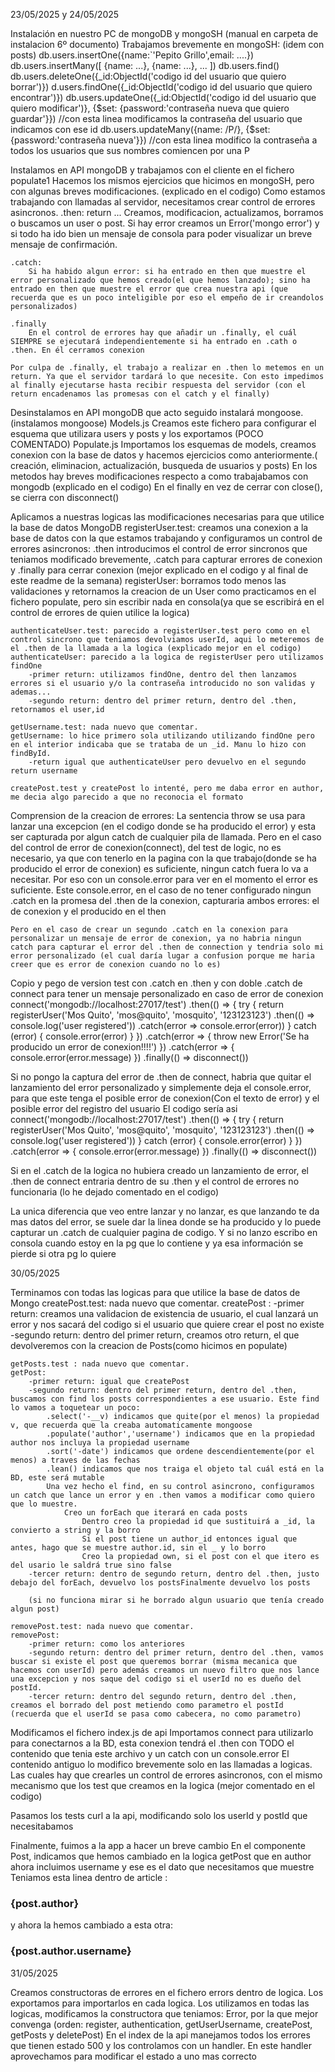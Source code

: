 23/05/2025 y 24/05/2025

Instalación en nuestro PC de mongoDB y mongoSH (manual en carpeta de instalacion 6º documento)
Trabajamos brevemente en mongoSH: (idem con posts)
    db.users.insertOne({name:`'Pepito Grillo',email: ....})
    db.users.insertMany([ {name: ...}, {name: ...}, ... ])
    db.users.find()
    db.users.deleteOne({_id:ObjectId('codigo id del usuario que quiero borrar')})
    d.users.findOne({_id:ObjectId('codigo id del usuario que quiero encontrar')})
    db.users.updateOne({_id:ObjectId('codigo id del usuario que quiero modificar')}, {$set: {password:'contraseña nueva que quiero guardar'}}) //con esta linea modificamos la contraseña del usuario que indicamos con ese id
    db.users.updateMany({name: /P/}, {$set:{password:'contraseña nueva'}}) //con esta linea modifico la contraseña a todos los usuarios que sus nombres comiencen por una P

Instalamos en API mongoDB y trabajamos con el cliente en el fichero populate1
    Hacemos los mismos ejercicios que hicimos en mongoSH, pero con algunas breves modificaciones. (explicado en el codigo)
    Como estamos trabajando con llamadas al servidor, necesitamos crear control de errores asincronos. 
    .then: return ...
        Creamos, modificacion, actualizamos, borramos o buscamos un user o post.
        Si hay error creamos un Error('mongo error') y si todo ha ido bien un mensaje de consola para poder visualizar un breve mensaje de confirmación.

    .catch: 
        Si ha habido algun error: si ha entrado en then que muestre el error personalizado que hemos creado(el que hemos lanzado); sino ha entrado en then que muestre el error que crea nuestra api (que recuerda que es un poco inteligible por eso el empeño de ir creandolos personalizados)

    .finally
        En el control de errores hay que añadir un .finally, el cuál SIEMPRE se ejecutará independientemente si ha entrado en .cath o .then. En él cerramos conexion 

    Por culpa de .finally, el trabajo a realizar en .then lo metemos en un return. Ya que el servidor tardará lo que necesite. Con esto impedimos al finally ejecutarse hasta recibir respuesta del servidor (con el return encadenamos las promesas con el catch y el finally)

Desinstalamos en API mongoDB que acto seguido instalará mongoose. (instalamos mongoose)
    Models.js
        Creamos este fichero para configurar el esquema que utilizara users y posts y los exportamos (POCO COMENTADO)
    Populate.js
        Importamos los esquemas de models, creamos conexion con la base de datos y hacemos ejercicios como anteriormente.( creación, eliminacion, actualización, busqueda de usuarios y posts)
        En los metodos hay breves modificaciones respecto a como trabajabamos con mongodb (explicado en el codigo)
        En el finally en vez de cerrar con close(), se cierra con disconnect()

Aplicamos a nuestras logicas las modificaciones necesarias para que utilice la base de datos MongoDB
    registerUser.test: creamos una conexion a la base de datos con la que estamos trabajando y configuramos un control de errores asincronos: .then introducimos el control de error sincronos que teniamos modificado brevemente, .catch para capturar errores de conexion y .finally para cerrar conexion
    (mejor explicado en el codigo y al final de este readme de la semana)
    registerUser: borramos todo menos las validaciones y retornamos la creacion de un User como practicamos en el fichero populate, pero sin escribir nada en consola(ya que se escribirá en el control de errores de quien utilice la logica)

    authenticateUser.test: parecido a registerUser.test pero como en el control sincrono que teniamos devolviamos userId, aqui lo meteremos de el .then de la llamada a la logica (explicado mejor en el codigo)
    authenticateUser: parecido a la logica de registerUser pero utilizamos findOne
        -primer return: utilizamos findOne, dentro del then lanzamos errores si el usuario y/o la contraseña introducido no son validas y ademas...
        -segundo return: dentro del primer return, dentro del .then, retornamos el user,id

    getUsername.test: nada nuevo que comentar.
    getUsername: lo hice primero sola utilizando utilizando findOne pero en el interior indicaba que se trataba de un _id. Manu lo hizo con findById.
        -return igual que authenticateUser pero devuelvo en el segundo return username

    createPost.test y createPost lo intenté, pero me daba error en author, me decia algo parecido a que no reconocia el formato


Comprension de la creacion de errores: 
    La sentencia throw se usa para lanzar una excepcion (en el codigo donde se ha producido el error) y esta ser capturada por algun catch de cualquier pila de llamada.
    Pero en el caso del control de error de conexion(connect), del test de logic, no es necesario, ya que con tenerlo en la pagina con la que trabajo(donde se ha producido el error de conexion) es suficiente, ningun catch fuera lo va a necesitar. Por eso con un console.error para ver en el momento el error es suficiente.
        Este console.error, en el caso de no tener configurado ningun .catch en la promesa del .then de la conexion, capturaria ambos errores: el de conexion y el producido en el then

    Pero en el caso de crear un segundo .catch en la conexion para personalizar un mensaje de error de conexion, ya no habria ningun catch para capturar el error del .then de connection y tendria solo mi error personalizado (el cual daría lugar a confusion porque me haria creer que es error de conexion cuando no lo es)

Copio y pego de version test con .catch en .then y con doble .catch de connect para tener un mensaje personalizado en caso de error de conexion
    connect('mongodb://localhost:27017/test')
        .then(() => {
            try {
                return registerUser('Mos Quito', 'mos@quito', 'mosquito', '123123123')
                    .then(() => console.log('user registered'))
                    .catch(error => console.error(error))
            } catch (error) {
                console.error(error) 
            }
        })
        .catch(error => { throw new Error('Se ha producido un error de conexion!!!!') })
        .catch(error => { console.error(error.message) })
        .finally(() => disconnect())

Si no pongo la captura del error de .then de connect, habria que quitar el lanzamiento del error personalizado y simplemente deja el console.error, para que este tenga el posible error de conexion(Con el texto de error) y el posible error del registro del usuario
El codigo sería asi
    connect('mongodb://localhost:27017/test')
        .then(() => {
            try {
                return registerUser('Mos Quito', 'mos@quito', 'mosquito', '123123123')
                    .then(() => console.log('user registered'))
            } catch (error) {
                console.error(error) 
            }
        })
        .catch(error => { console.error(error.message) })
        .finally(() => disconnect())

Si en el .catch de la logica no hubiera creado un lanzamiento de error, el .then de connect entraria dentro de su .then y el control de errores no funcionaria
(lo he dejado comentado en el codigo)

La unica diferencia que veo entre lanzar y no lanzar, es que lanzando te da mas datos del error, se suele dar la linea donde se ha producido y lo puede capturar un .catch de cualquier pagina de codigo. Y si no lanzo escribo en consola cuando estoy en la pg que lo contiene y ya esa información se pierde si otra pg lo quiere

30/05/2025

Terminamos con todas las logicas para que utilice la base de datos de Mongo
    createPost.test: nada nuevo que comentar. 
    createPost : 
        -primer return: creamos una validacion de existencia de usuario, el cual lanzará un error y nos sacará del codigo si el usuario que quiere crear el post no existe
        -segundo return: dentro del primer return, creamos otro return, el que devolveremos con la creacion de Posts(como hicimos en populate)

    getPosts.test : nada nuevo que comentar. 
    getPost: 
        -primer return: igual que createPost 
        -segundo return: dentro del primer return, dentro del .then, buscamos con find los posts correspondientes a ese usuario. Este find lo vamos a toquetear un poco:
            .select('-__v) indicamos que quite(por el menos) la propiedad v, que recuerda que la creaba automaticamente mongoose
            .populate('author','username') indicamos que en la propiedad author nos incluya la propiedad username
            .sort('-date') indicamos que ordene descendientemente(por el menos) a traves de las fechas
            .lean() indicamos que nos traiga el objeto tal cuál está en la BD, este será mutable
            Una vez hecho el find, en su control asincrono, configuramos un catch que lance un error y en .then vamos a modificar como quiero que lo muestre.
                Creo un forEach que iterará en cada posts
                    Dentro creo la propiedad id que sustituirá a _id, la convierto a string y la borro
                    Si el post tiene un author_id entonces igual que antes, hago que se muestre author.id, sin el _ y lo borro
                    Creo la propiedad own, si el post con el que itero es del usario le saldrá true sino false
        -tercer return: dentro de segundo return, dentro del .then, justo debajo del forEach, devuelvo los postsFinalmente devuelvo los posts

        (si no funciona mirar si he borrado algun usuario que tenía creado algun post)

    removePost.test: nada nuevo que comentar. 
    removePost:
        -primer return: como los anteriores
        -segundo return: dentro del primer return, dentro del .then, vamos buscar si existe el post que queremos borrar (misma mecanica que hacemos con userId) pero además creamos un nuevo filtro que nos lance una excepcion y nos saque del codigo si el userId no es dueño del postId. 
        -tercer return: dentro del segundo return, dentro del .then, creamos el borrado del post metiendo como parametro el postId (recuerda que el userId se pasa como cabecera, no como parametro)

Modificamos el fichero index.js de api
    Importamos connect para utilizarlo para conectarnos a la BD, esta conexion tendrá el .then con TODO el contenido que tenia este archivo y un catch con un console.error
    El contenido antiguo lo modifico brevemente solo en las llamadas a logicas. Las cuales hay que crearles un control de errores asincronos, con el mismo mecanismo que los test que creamos en la logica (mejor comentado en el codigo)

Pasamos los tests curl a la api, modificando solo los userId y postId que necesitabamos

Finalmente, fuimos a la app a hacer un breve cambio
    En el componente Post, indicamos que hemos cambiado en la logica getPost que en author ahora incluimos username y ese es el dato que necesitamos que muestre
    Teniamos esta linea dentro de article : <h3 className="font-bold">{post.author}</h3>
    y ahora la hemos cambiado a esta otra: <h3 className="font-bold">{post.author.username}</h3>

31/05/2025

Creamos constructoras de errores en el fichero errors dentro de logica. Los exportamos para importarlos en cada logica.
Los utilizamos en todas las logicas, modificamos la constructora que teniamos: Error, por la que mejor convenga
(orden: register, authentication, getUserUsername, createPost, getPosts y deletePost)
En el index de la api manejamos todos los errores que tienen estado 500 y los controlamos con un handler.
    En este handler aprovechamos para modificar el estado a uno mas correcto